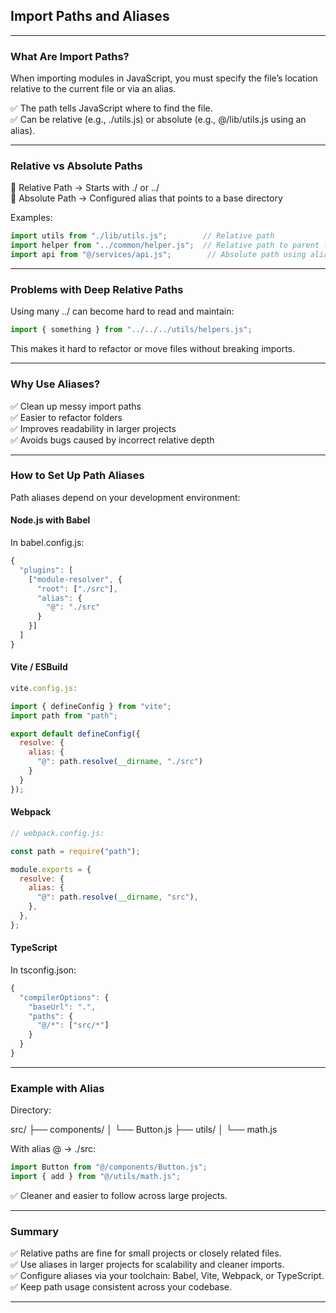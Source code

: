 ## Import Paths and Aliases

---

### What Are Import Paths?

When importing modules in JavaScript, you must specify the file’s location relative to the current file or via an alias.

✅ The path tells JavaScript where to find the file.  
✅ Can be relative (e.g., <span class="codeSnip">./utils.js</span>) or absolute (e.g., <span class="codeSnip">@/lib/utils.js</span> using an alias).

---

### Relative vs Absolute Paths

🔹 <span class="emphasis">Relative Path</span> → Starts with <span class="codeSnip">./</span> or <span class="codeSnip">../</span>  
🔹 <span class="emphasis">Absolute Path</span> → Configured alias that points to a base directory

Examples:

```javascript
import utils from "./lib/utils.js";        // Relative path  
import helper from "../common/helper.js";  // Relative path to parent folder  
import api from "@/services/api.js";        // Absolute path using alias (@)
```

---

### Problems with Deep Relative Paths

Using many <span class="codeSnip">../</span> can become hard to read and maintain:

```javascript
import { something } from "../../../utils/helpers.js";
```

This makes it hard to refactor or move files without breaking imports.

---

### Why Use Aliases?

✅ Clean up messy import paths  
✅ Easier to refactor folders  
✅ Improves readability in larger projects  
✅ Avoids bugs caused by incorrect relative depth

---

### How to Set Up Path Aliases

Path aliases depend on your development environment:

#### Node.js with Babel

In <span class="codeSnip">babel.config.js</span>:

```javascript
{
  "plugins": [
    ["module-resolver", {
      "root": ["./src"],
      "alias": {
        "@": "./src"
      }
    }]
  ]
}
```

#### Vite / ESBuild

```javascript
vite.config.js:

import { defineConfig } from "vite";
import path from "path";

export default defineConfig({
  resolve: {
    alias: {
      "@": path.resolve(__dirname, "./src")
    }
  }
});
```

#### Webpack

```javascript
// webpack.config.js:

const path = require("path");

module.exports = {
  resolve: {
    alias: {
      "@": path.resolve(__dirname, "src"),
    },
  },
};
```

#### TypeScript

In <span class="codeSnip">tsconfig.json</span>:

```javascript
{
  "compilerOptions": {
    "baseUrl": ".",
    "paths": {
      "@/*": ["src/*"]
    }
  }
}
```

---

### Example with Alias

Directory:

src/
├── components/
│   └── Button.js
├── utils/
│   └── math.js

With alias <span class="codeSnip">@ → ./src</span>:

```javascript
import Button from "@/components/Button.js";
import { add } from "@/utils/math.js";
```

✅ Cleaner and easier to follow across large projects.

---

### Summary

✅ Relative paths are fine for small projects or closely related files.  
✅ Use aliases in larger projects for scalability and cleaner imports.  
✅ Configure aliases via your toolchain: Babel, Vite, Webpack, or TypeScript.  
✅ Keep path usage consistent across your codebase.

---
